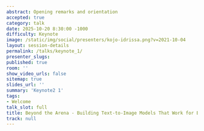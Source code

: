 ```yaml
---
abstract: Opening remarks and orientation
accepted: true
category: talk
date: 2025-10-20 8:30:00 -1000
difficulty: Keynote
image: /static/img/social/presenters/kojo-idrissa.png?v=2021-10-04
layout: session-details
permalink: /talks/keynote_1/
presenter_slugs:
published: true
room: ''
show_video_urls: false
sitemap: true
slides_url: ''
summary: 'Keynote2 1'
tags:
- Welcome
talk_slot: full
title: Beyond the Arena - Building Text-to-Image Models That Work for Brands
track: null
---
```

